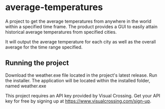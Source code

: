 # average-temperatures
A project to get the average temperatures from anywhere in the world within a specified time frame. The product provides a GUI to easily attain historical average temperatures from specified cities.

It will output the average temperature for each city as well as the overall average for the time range specified.


## Running the project

Download the weather.exe file located in the project's latest release.
Run the installer.
The application will be located within the installed folder, named weather.exe

This project requires an API key provided by Visual Crossing. Get your API key for free by signing up at https://www.visualcrossing.com/sign-up.


